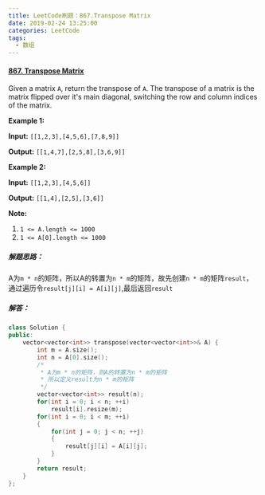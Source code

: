 ```yaml
---
title: LeetCode刷题：867.Transpose Matrix
date: 2019-02-24 13:25:00
categories: LeetCode
tags:
  - 数组
---
```

#### [867\. Transpose Matrix](https://leetcode-cn.com/problems/transpose-matrix/)
Given a matrix `A`, return the transpose of `A`.
The transpose of a matrix is the matrix flipped over it's main diagonal, switching the row and column indices of the matrix.

**Example 1:**

**Input:** `[[1,2,3],[4,5,6],[7,8,9]]`

**Output:** `[[1,4,7],[2,5,8],[3,6,9]]`

**Example 2:**

**Input:** `[[1,2,3],[4,5,6]]`

**Output:** `[[1,4],[2,5],[3,6]]`

**Note:**
1.  `1 <= A.length <= 1000`
2.  `1 <= A[0].length <= 1000`
##### 解题思路：
A为`m * n`的矩阵，所以A的转置为`n * m`的矩阵，故先创建`n * m`的矩阵`result`，通过遍历令`result[j][i] = A[i][j]`,最后返回`result`
##### 解答：
```cpp
class Solution {
public:
    vector<vector<int>> transpose(vector<vector<int>>& A) {
        int m = A.size();
        int n = A[0].size();
        /*
         * A为m * n的矩阵，则A的转置为n * m的矩阵
         * 所以定义result为n * m的矩阵
         */
        vector<vector<int>> result(n);
        for(int i = 0; i < n; ++i)
            result[i].resize(m);
        for(int i = 0; i < m; ++i)
        {  
            for(int j = 0; j < n; ++j)
            {
                result[j][i] = A[i][j];
            }
        }
        return result;
    }
};
```